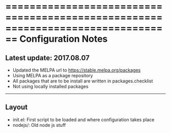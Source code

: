 ================================================================================
Configuration Notes
================================================================================
Latest update: 2017.08.07
--------------------------------------------------------------------------------
* Updated the MELPA url to https://stable.melpa.org/packages
* Using MELPA as a package repository
* All packages that are to be install are written in packages.checklist
* Not using locally installed packages
--------------------------------------------------------------------------------
Layout
--------------------------------------------------------------------------------
* init.el: First script to be loaded and where configuration takes place
* nodejs/: Old node js stuff
